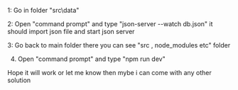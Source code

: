 1: Go in folder "src\data"

2: Open "command prompt" and type "json-server --watch db.json"
it should import json file and start json server

3: Go back to main folder there you can see "src , node_modules etc" folder

4. Open "command prompt" and type "npm run dev"

Hope it will work or let me know then mybe i can come with any other solution
